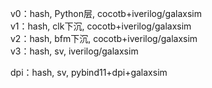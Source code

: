 v0：hash, Python层, cocotb+iverilog/galaxsim  
v1：hash, clk下沉, cocotb+iverilog/galaxsim  
v2：hash, bfm下沉, cocotb+iverilog/galaxsim  
v3：hash, sv, iverilog/galaxsim  

dpi：hash, sv, pybind11+dpi+galaxsim  

